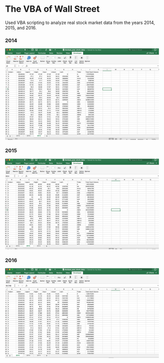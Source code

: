 # The VBA of Wall Street

Used VBA scripting to analyze real stock market data from the years 2014, 2015, and 2016.

### 2014
![2014](Images/2014.png)

### 2015
![2015](Images/2015.png)

### 2016
![2016](Images/2016.png)